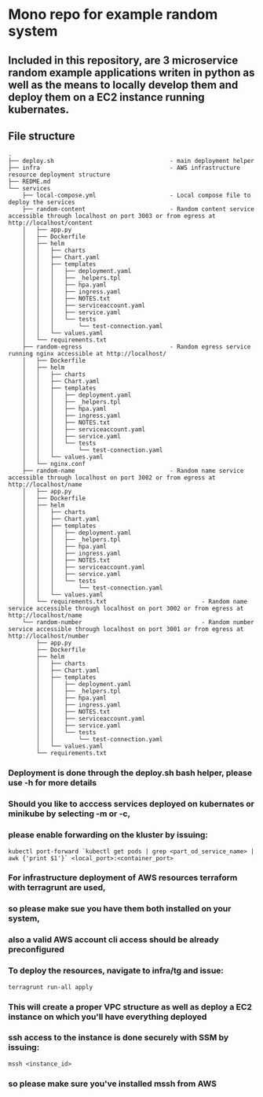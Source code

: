 # Mono repo for example random system

## Included in this repository, are 3 microservice random example applications writen in python as well as the means to locally develop them and deploy them on a EC2 instance running kubernates.

## File structure
    .
    ├── deploy.sh                                 - main deployment helper
    ├── infra                                     - AWS infrastructure resource deployment structure
    ├── REDME.md
    └── services
        ├── local-compose.yml                     - Local compose file to deploy the services
        ├── random-content                        - Random content service accessible through localhost on port 3003 or from egress at http://localhost/content 
        │   ├── app.py
        │   ├── Dockerfile
        │   ├── helm
        │   │   ├── charts
        │   │   ├── Chart.yaml
        │   │   ├── templates
        │   │   │   ├── deployment.yaml
        │   │   │   ├── _helpers.tpl
        │   │   │   ├── hpa.yaml
        │   │   │   ├── ingress.yaml
        │   │   │   ├── NOTES.txt
        │   │   │   ├── serviceaccount.yaml
        │   │   │   ├── service.yaml
        │   │   │   └── tests
        │   │   │       └── test-connection.yaml
        │   │   └── values.yaml
        │   └── requirements.txt
        ├── random-egress                         - Random egress service running nginx accessible at http://localhost/
        │   ├── Dockerfile
        │   ├── helm
        │   │   ├── charts
        │   │   ├── Chart.yaml
        │   │   ├── templates
        │   │   │   ├── deployment.yaml
        │   │   │   ├── _helpers.tpl
        │   │   │   ├── hpa.yaml
        │   │   │   ├── ingress.yaml
        │   │   │   ├── NOTES.txt
        │   │   │   ├── serviceaccount.yaml
        │   │   │   ├── service.yaml
        │   │   │   └── tests
        │   │   │       └── test-connection.yaml
        │   │   └── values.yaml
        │   └── nginx.conf
        ├── random-name                           - Random name service accessible through localhost on port 3002 or from egress at http://localhost/name
        │   ├── app.py
        │   ├── Dockerfile
        │   ├── helm
        │   │   ├── charts
        │   │   ├── Chart.yaml
        │   │   ├── templates
        │   │   │   ├── deployment.yaml
        │   │   │   ├── _helpers.tpl
        │   │   │   ├── hpa.yaml
        │   │   │   ├── ingress.yaml
        │   │   │   ├── NOTES.txt
        │   │   │   ├── serviceaccount.yaml
        │   │   │   ├── service.yaml
        │   │   │   └── tests
        │   │   │       └── test-connection.yaml
        │   │   └── values.yaml
        │   └── requirements.txt                           - Random name service accessible through localhost on port 3002 or from egress at http://localhost/name
        └── random-number                                  - Random number service accessible through localhost on port 3001 or from egress at http://localhost/number
            ├── app.py
            ├── Dockerfile
            ├── helm
            │   ├── charts
            │   ├── Chart.yaml
            │   ├── templates
            │   │   ├── deployment.yaml
            │   │   ├── _helpers.tpl
            │   │   ├── hpa.yaml
            │   │   ├── ingress.yaml
            │   │   ├── NOTES.txt
            │   │   ├── serviceaccount.yaml
            │   │   ├── service.yaml
            │   │   └── tests
            │   │       └── test-connection.yaml
            │   └── values.yaml
            └── requirements.txt

### Deployment is done through the deploy.sh bash helper, please use -h for more details

### Should you like to acccess services deployed on kubernates or minikube by selecting -m or -c,
### please enable forwarding on the kluster by issuing:
```kubectl port-forward `kubectl get pods | grep <part_od_service_name> | awk {'print $1'}` <local_port>:<container_port>```

### For infrastructure deployment of AWS resources terraform with terragrunt are used, 
### so please make sue you have them both installed on your system, 
### also a valid AWS account cli access should be already preconfigured
### To deploy the resources, navigate to infra/tg and issue:
```terragrunt run-all apply```
### This will create a proper VPC structure as well as deploy a EC2 instance on which you'll have everything deployed
### ssh access to the instance is done securely with SSM by issuing:
```mssh <instance_id>```
### so please make sure you've installed mssh from AWS
